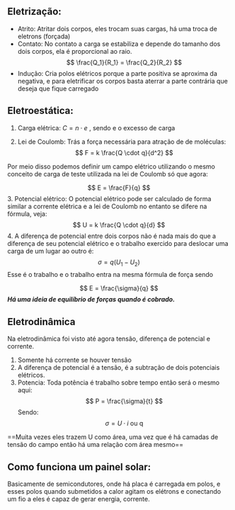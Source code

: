 
## Eletrização:

- Atrito: Atritar dois corpos, eles trocam suas cargas, há uma troca de eletrons (forçada) 
- Contato: No contato a carga se estabiliza e depende do tamanho dos dois corpos, ela é proporcional ao raio.
$$
\frac{Q_1}{R_1} = \frac{Q_2}{R_2}
$$
- Indução: Cria polos elétricos porque a parte positiva se aproxima da negativa, e para  eletrificar os corpos basta aterrar a parte contrária que deseja que fique carregado 

## Eletroestática:

1.  Carga elétrica: $C = n \cdot e$ , sendo e o excesso de carga

2. Lei de Coulomb: Trás a força necessária para atração de de moléculas:
$$
F = k \frac{Q \cdot q}{d^2}
$$

Por meio disso podemos definir um campo elétrico utilizando o mesmo conceito de carga de teste utilizada na lei de Coulomb só que agora:

$$
E = \frac{F}{q}
$$
3. Potencial elétrico: O potencial elétrico pode ser calculado de forma similar a corrente elétrica e a lei de Coulomb no entanto se difere na fórmula, veja:
$$
U = k \frac{Q \cdot q}{d}
$$
4. A diferença de potencial entre dois corpos não é nada mais do que a diferença de seu potencial elétrico e o trabalho exercido para deslocar uma carga de um lugar ao outro é:
$$
\sigma = q (U_1 - U_2)
$$
Esse é o trabalho e o trabalho entra na mesma fórmula de força sendo

$$
E = \frac{\sigma}{q}
$$
***Há uma ideia de equilíbrio de forças quando é cobrado.***


## Eletrodinâmica

Na eletrodinâmica foi visto até agora tensão, diferença de potencial e corrente.

1. Somente há corrente se houver tensão
2. A diferença de potencial é a tensão, é a subtração de dois potenciais elétricos. 
3. Potencia: Toda potência é trabalho sobre tempo então será o mesmo aqui:
$$
P = \frac{\sigma}{t}
$$
Sendo:
$$
\sigma = U \cdot i \text{ ou q}
$$

==Muita vezes eles trazem U como área, uma vez que é há camadas de tensão do campo então há uma relação com área mesmo==
## Como funciona um painel solar:

Basicamente de semicondutores, onde há placa é carregada em polos, e esses polos quando submetidos a calor agitam os elétrons e conectando um fio a eles é capaz de gerar energia, corrente. 